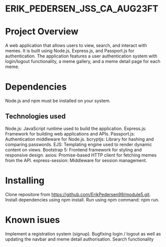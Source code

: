 # ERIK_PEDERSEN_JSS_CA_AUG23FT

# Project Overview
A web application that allows users to view, search, and interact with memes. It is built using Node.js, Express.js, and Passport.js for authentication. The application features a user authentication system with login/logout functionality, a meme gallery, and a meme detail page for each meme.

# Dependencies
Node.js and npm must be installed on your system.
## Technologies used
Node.js: JavaScript runtime used to build the application.
Express.js: Framework for building web applications and APIs.
Passport.js: Authentication middleware for Node.js.
bcryptjs: Library for hashing and comparing passwords.
EJS: Templating engine used to render dynamic content on views.
Bootstrap 5: Frontend framework for styling and responsive design.
axios: Promise-based HTTP client for fetching memes from the API.
express-session: Middleware for session management.

# Installing
Clone repositore from https://github.com/ErikPedersen99/module5.git. Install dependencies using npm install. Run using npm command: npm run. 

# Known isues
Implement a registration system (signup).
Bugfixing login / logout as well as updating the navbar and meme detail authorisation. 
Search functionality
